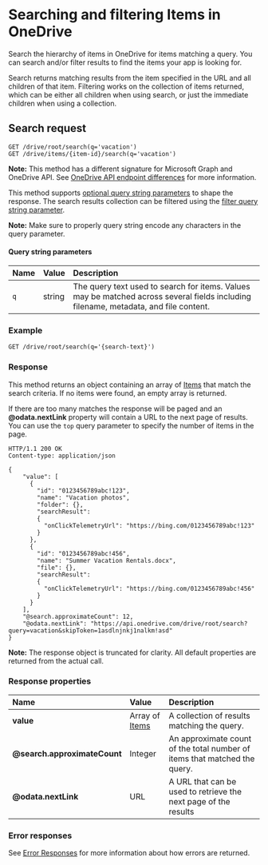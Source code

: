 # Searching and filtering Items in OneDrive

Search the hierarchy of items in OneDrive for items matching a query. You can
search and/or filter results to find the items your app is looking for.

Search returns matching results from the item specified in the URL and all
children of that item. Filtering works on the collection of items returned,
which can be either all children when using search, or just the immediate
children when using a collection.

## Search request

<!-- { "blockType": "ignored" } -->
```
GET /drive/root/search(q='vacation')
GET /drive/items/{item-id}/search(q='vacation')
```

**Note:** This method has a different signature for Microsoft Graph and OneDrive API. See [OneDrive API endpoint differences](../direct-endpoint-differences.md) for more information.

This method supports [optional query string parameters][odata-query-parameters]
to shape the response. The search results collection can be filtered using
the [filter query string parameter](../odata/filtering.md).

**Note:** Make sure to properly query string encode any characters in the query
parameter.

#### Query string parameters

| Name | Value  | Description                                                                                                                          |
|:-----|:-------|:-------------------------------------------------------------------------------------------------------------------------------------|
| `q`  | string | The query text used to search for items. Values may be matched across several fields including filename, metadata, and file content. |

### Example

<!-- { "blockType": "request", "name": "search-at-root", "idempotent": true, "scopes": "files.read", "target": "action" } -->
```
GET /drive/root/search(q='{search-text}')
```

### Response

This method returns an object containing an array of [Items][item-resource] that
match the search criteria. If no items were found, an empty array is returned.

If there are too many matches the response will be paged and an
**@odata.nextLink** property will contain a URL to the next page of results. You
can use the `top` query parameter to specify the number of items in the page.

<!-- { "blockType": "response", "@odata.type": "oneDrive.item", "isCollection": true, "truncated": true } -->
```http
HTTP/1.1 200 OK
Content-type: application/json

{
    "value": [
      {
        "id": "0123456789abc!123",
        "name": "Vacation photos",
        "folder": {},
        "searchResult":
        {
          "onClickTelemetryUrl": "https://bing.com/0123456789abc!123"
        }
      },
      {
        "id": "0123456789abc!456",
        "name": "Summer Vacation Rentals.docx",
        "file": {},
        "searchResult":
        {
          "onClickTelemetryUrl": "https://bing.com/0123456789abc!456"
        }
      }
    ],
    "@search.approximateCount": 12,
    "@odata.nextLink": "https://api.onedrive.com/drive/root/search?query=vacation&skipToken=1asdlnjnkj1nalkm!asd"
}
```

**Note:** The response object is truncated for clarity. All default properties
are returned from the actual call.

### Response properties

| Name                         | Value                                  | Description                                                               |
|:-----------------------------|:---------------------------------------|:--------------------------------------------------------------------------|
| **value**                    | Array of [Items](../resources/item.md) | A collection of results matching the query.                               |
| **@search.approximateCount** | Integer                                | An approximate count of the total number of items that matched the query. |
| **@odata.nextLink**          | URL                                    | A URL that can be used to retrieve the next page of the results           |

### Error responses

See [Error Responses][error-response] for more information about
how errors are returned.

[error-response]: ../misc/errors.md
[item-resource]: ../resources/item.md
[odata-query-parameters]: ../odata/optional-query-parameters.md

<!-- {
  "type": "#page.annotation",
  "description": "Search for a file across a OneDrive.",
  "keywords": "search,query,bing,filename,content",
  "section": "documentation",
  "tocPath": "Items/Search"
} -->

